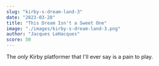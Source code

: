 ```yaml
---
slug: "kirby-s-dream-land-3"
date: "2023-03-28"
title: "This Dream Isn't a Sweet One"
image: "./images/kirby-s-dream-land-3.png"
author: "Jacques LeHacques"
score: 50
---
```

The _only_ Kirby platformer that I'll ever say is a pain to play.